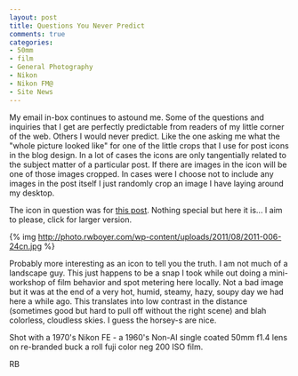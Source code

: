 ```yaml
---
layout: post
title: Questions You Never Predict
comments: true
categories:
- 50mm
- film
- General Photography
- Nikon
- Nikon FM@
- Site News
---
```

My email in-box continues to astound me. Some of the questions and inquiries that I get are perfectly predictable from readers of my little corner of the web. Others I would never predict. Like the one asking me what the "whole picture looked like" for one of the little crops that I use for post icons in the blog design. In a lot of cases the icons are only tangentially related to the subject matter of a particular post. If there are images in the icon will be one of those images cropped. In cases were I choose not to include any images in the post itself I just randomly crop an image I have laying around my desktop.

The icon in question was for <a href="http://photo.rwboyer.com/2011/07/16/old-camera-new-film-new-camera/">this post</a>. Nothing special but here it is... I aim to please, click for larger version.

{% img http://photo.rwboyer.com/wp-content/uploads/2011/08/2011-006-24cn.jpg %}

Probably more interesting as an icon to tell you the truth. I am not much of a landscape guy. This just happens to be a snap I took while out doing a mini-workshop of film behavior and spot metering here locally. Not a bad image but it was at the end of a very hot, humid, steamy, hazy, soupy day we had here a while ago. This translates into low contrast in the distance (sometimes good but hard to pull off without the right scene) and blah colorless, cloudless skies. I guess the horsey-s are nice.

Shot with a 1970's Nikon FE - a 1960's Non-AI single coated 50mm f1.4 lens on re-branded buck a roll fuji color neg 200 ISO film.

RB
